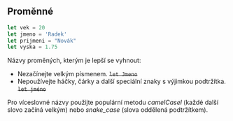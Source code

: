 ## Proměnné

<!-- prettier-ignore -->
```js
let vek = 20
let jmeno = 'Radek'
let prijmeni = "Novák"
let vyska = 1.75
```

Názvy proměných, kterým je lepší se vyhnout:

- Nezačínejte velkým písmenem. ~~`let Jmeno`~~
- Nepoužívejte háčky, čárky a další speciální znaky s výjimkou podtržítka. ~~`let jméno`~~

Pro víceslovné názvy použijte populární metodu _camelCasel_ (každé další slovo začíná velkým) nebo _snake_case_ (slova oddělená podtržítkem).
